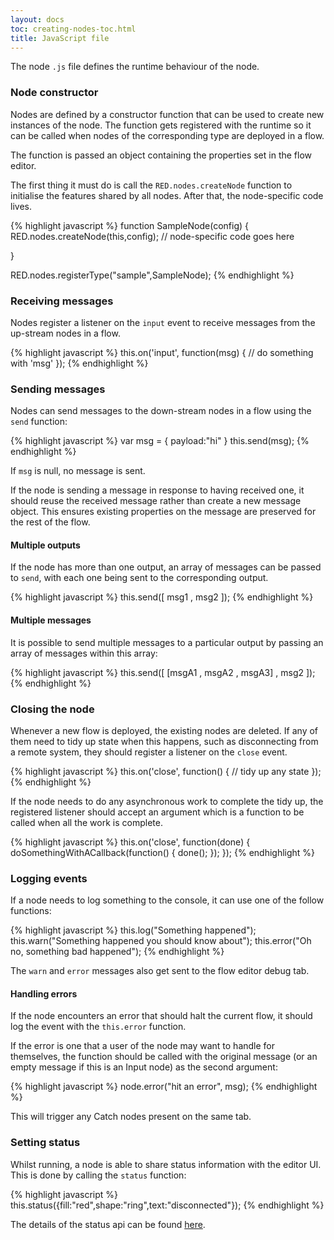 ```yaml
---
layout: docs
toc: creating-nodes-toc.html
title: JavaScript file
---
```


The node `.js` file defines the runtime behaviour of the node.

### Node constructor

Nodes are defined by a constructor function that can be used to create new instances
of the node. The function gets registered with the runtime so it can be called
when nodes of the corresponding type are deployed in a flow.

The function is passed an object containing the properties set in the flow editor.

The first thing it must do is call the `RED.nodes.createNode` function to initialise
the features shared by all nodes. After that, the node-specific code lives.

{% highlight javascript %}
function SampleNode(config) {
    RED.nodes.createNode(this,config);
    // node-specific code goes here

}

RED.nodes.registerType("sample",SampleNode);
{% endhighlight %}

### Receiving messages

Nodes register a listener on the `input` event to receive messages from the
up-stream nodes in a flow.

{% highlight javascript %}
this.on('input', function(msg) {
    // do something with 'msg'
});
{% endhighlight %}

### Sending messages

Nodes can send messages to the down-stream nodes in a flow using the `send` function:

{% highlight javascript %}
var msg = { payload:"hi" }
this.send(msg);
{% endhighlight %}

If `msg` is null, no message is sent.

If the node is sending a message in response to having received one, it should reuse
the received message rather than create a new message object. This ensures existing
properties on the message are preserved for the rest of the flow.

#### Multiple outputs

If the node has more than one output, an array of messages can be passed to `send`, with
each one being sent to the corresponding output.

{% highlight javascript %}
this.send([ msg1 , msg2 ]);
{% endhighlight %}

#### Multiple messages

It is possible to send multiple messages to a particular output by passing an array
of messages within this array:

{% highlight javascript %}
this.send([ [msgA1 , msgA2 , msgA3] , msg2 ]);
{% endhighlight %}

### Closing the node

Whenever a new flow is deployed, the existing nodes are deleted. If any of them
need to tidy up state when this happens, such as disconnecting
from a remote system, they should register a listener on the `close` event.

{% highlight javascript %}
this.on('close', function() {
    // tidy up any state
});
{% endhighlight %}

If the node needs to do any asynchronous work to complete the tidy up, the
registered listener should accept an argument which is a function to be called
when all the work is complete.

{% highlight javascript %}
this.on('close', function(done) {
    doSomethingWithACallback(function() {
        done();
    });
});
{% endhighlight %}

### Logging events

If a node needs to log something to the console, it can use one of the follow functions:

{% highlight javascript %}
this.log("Something happened");
this.warn("Something happened you should know about");
this.error("Oh no, something bad happened");
{% endhighlight %}

The `warn` and `error` messages also get sent to the flow editor debug tab.  

#### Handling errors

If the node encounters an error that should halt the current flow, it should log
the event with the `this.error` function.

If the error is one that a user of the node may want to handle for themselves,
the function should be called with the original message (or an empty message if
this is an Input node) as the second argument:

{% highlight javascript %}
node.error("hit an error", msg);
{% endhighlight %}

This will trigger any Catch nodes present on the same tab.

### Setting status

Whilst running, a node is able to share status information with the editor UI.
This is done by calling the `status` function:

{% highlight javascript %}
this.status({fill:"red",shape:"ring",text:"disconnected"});
{% endhighlight %}

The details of the status api can be found [here](status).
